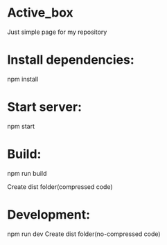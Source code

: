 # Active_box
Just simple page for my repository

#  Install dependencies:
npm install


# Start server:
npm start

# Build:
npm run build

Create dist folder(compressed code)


# Development:
npm run dev
Create dist folder(no-compressed code)
